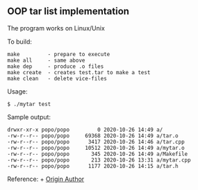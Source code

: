 ## OOP tar list implementation

The program works on Linux/Unix

To build:

    make         - prepare to execute
    make all     - same above
    make dep     - produce .o files
    make create  - creates test.tar to make a test
    make clean   - delete vice-files

Usage:

    $ ./mytar test

Sample output:

    drwxr-xr-x popo/popo         0 2020-10-26 14:49 a/
    -rw-r--r-- popo/popo     69368 2020-10-26 14:49 a/tar.o
    -rw-r--r-- popo/popo      3417 2020-10-26 14:46 a/tar.cpp
    -rw-r--r-- popo/popo     10512 2020-10-26 14:49 a/mytar.o
    -rw-r--r-- popo/popo       345 2020-10-26 14:49 a/Makefile
    -rw-r--r-- popo/popo       213 2020-10-26 13:31 a/mytar.cpp
    -rw-r--r-- popo/popo      1177 2020-10-26 14:15 a/tar.h

Reference:
    + [Origin Author](https://github.com/calccrypto/tar)
